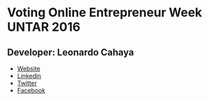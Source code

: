 # Voting Online Entrepreneur Week UNTAR 2016
## Developer: Leonardo Cahaya 
- [Website](https://leopisang.net "Website")
- [Linkedin](https://id.linkedin.com/in/leonardo-cahaya-948611a2"Linkedin") 
- [Twitter](https://twitter.com/LeoPisanGG "Twitter") 
- [Facebook](https://www.facebook.com/LeoPisanGG "Facebook") 
